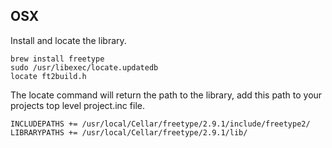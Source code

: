 
## OSX
Install and locate the library.
```
brew install freetype
sudo /usr/libexec/locate.updatedb
locate ft2build.h
```
The locate command will return the path to the library, add this path to your projects top level project.inc file.
```
INCLUDEPATHS += /usr/local/Cellar/freetype/2.9.1/include/freetype2/
LIBRARYPATHS += /usr/local/Cellar/freetype/2.9.1/lib/
```
